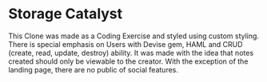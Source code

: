 # Storage Catalyst

This Clone was made as a Coding Exercise and styled using custom styling. There is special emphasis on Users with Devise gem, HAML and CRUD (create, read, update, destroy) ability. It was made with the idea that notes created should only be viewable to the creator. With the exception of the landing page, there are no public of social features.
